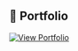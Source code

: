 ## 🚀 Portfolio

[<img src="https://softeducations.com/button.svg" alt="View Portfolio" />](https://shahadat.com.bd/)
